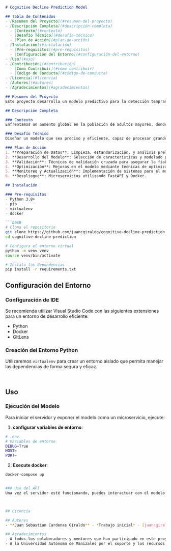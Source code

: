 ```markdown
# Cognitive Decline Prediction Model

## Tabla de Contenidos
- [Resumen del Proyecto](#resumen-del-proyecto)
- [Descripción Completa](#descripción-completa)
  - [Contexto](#contexto)
  - [Desafío Técnico](#desafío-técnico)
  - [Plan de Acción](#plan-de-acción)
- [Instalación](#instalación)
  - [Pre-requisitos](#pre-requisitos)
  - [Configuración del Entorno](#configuración-del-entorno)
- [Uso](#uso)
- [Contribución](#contribución)
  - [Cómo Contribuir](#cómo-contribuir)
  - [Código de Conducta](#código-de-conducta)
- [Licencia](#licencia)
- [Autores](#autores)
- [Agradecimientos](#agradecimientos)

## Resumen del Proyecto
Este proyecto desarrolla un modelo predictivo para la detección temprana del deterioro cognitivo en adultos mayores, implementado a través de microservicios para facilitar su uso y escalabilidad.

## Descripción Completa

### Contexto
Enfrentamos un aumento global en la población de adultos mayores, donde el deterioro cognitivo se está convirtiendo en una preocupación mayor. Este proyecto utiliza tecnologías de vanguardia para abordar este desafío significativo.

### Desafío Técnico
Diseñar un modelo que sea preciso y eficiente, capaz de procesar grandes volúmenes de datos clínicos para ofrecer diagnósticos tempranos y personalizados.

### Plan de Acción
1. **Preparación de Datos**: Limpieza, estandarización, y análisis preliminar.
2. **Desarrollo del Modelo**: Selección de características y modelado predictivo.
3. **Validación**: Técnicas de validación cruzada para asegurar la fiabilidad del modelo.
4. **Optimización**: Mejoras en el modelo mediante técnicas de optimización avanzadas.
5. **Monitoreo y Actualización**: Implementación de sistemas para el monitoreo continuo del rendimiento del modelo.
6. **Despliegue**: Microservicios utilizando FastAPI y Docker.

## Instalación

### Pre-requisitos
- Python 3.8+
- pip
- virtualenv
- docker

```bash
# Clona el repositorio
git clone https://github.com/juancgiraldo/cognitive-decline-prediction.git
cd cognitive-decline-prediction

# Configura el entorno virtual
python -m venv venv
source venv/bin/activate

# Instala las dependencias
pip install -r requirements.txt
```

## Configuración del Entorno

### Configuración de IDE
Se recomienda utilizar Visual Studio Code con las siguientes extensiones para un entorno de desarrollo eficiente:
- Python
- Docker
- GitLens

### Creación del Entorno Python
Utilizaremos `virtualenv` para crear un entorno aislado que permita manejar las dependencias de forma segura y eficaz.

```bash
    

```

## Uso

### Ejecución del Modelo
Para iniciar el servidor y exponer el modelo como un microservicio, ejecute:

1. **configurar variables de entorno**: 

```bash
# .env 
# Variables de entorno
DEBUG=True
HOST=
PORT= 

```

2. **Execute docker**: 
```bash
docker-compose up
```

```bash

### Uso del API
Una vez el servidor esté funcionando, puedes interactuar con el modelo a través de la API generada por FastAPI, accediendo a la documentación interactiva en `http://localhost:8000/docs`.



## Licencia

## Autores
- **Juan Sebastian Cardenas Giraldo** - *Trabajo inicial* - [juancgiraldo](https://github.com/juancgiraldo)

## Agradecimientos
- A todos los colaboradores y mentores que han participado en este proyecto.
- A la Universidad Autónoma de Manizales por el soporte y los recursos proporcionados.

```